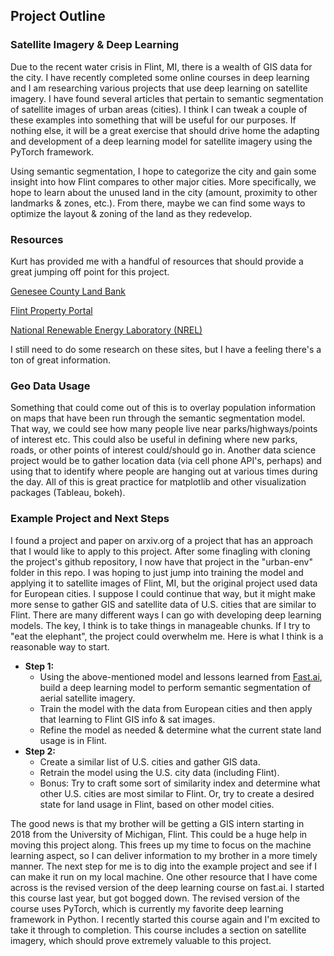 ## Project Outline

### Satellite Imagery & Deep Learning

Due to the recent water crisis in Flint, MI, there is a wealth of GIS data for the city. I have recently completed some online courses in deep learning and I am researching various projects that use deep learning on satellite imagery. I have found several articles that pertain to semantic segmentation of satellite images of urban areas (cities). I think I can tweak a couple of these examples into something that will be useful for our purposes. If nothing else, it will be a great exercise that should drive home the adapting and development of a deep learning model for satellite imagery using the PyTorch framework.

Using semantic segmentation, I hope to categorize the city and gain some insight into how Flint compares to other major cities. More specifically, we hope to learn about the unused land in the city (amount, proximity to other landmarks & zones, etc.). From there, maybe we can find some ways to optimize the layout & zoning of the land as they redevelop.

### Resources

Kurt has provided me with a handful of resources that should provide a great jumping off point for this project.

[Genesee County Land Bank](http://www.thelandbank.org)

[Flint Property Portal](https://www.flintpropertyportal.org)

[National Renewable Energy Laboratory (NREL)](https://www.nrel.gov/)

I still need to do some research on these sites, but I have a feeling there's a ton of great information.

### Geo Data Usage

Something that could come out of this is to overlay population information on maps that have been run through the semantic segmentation model. That way, we could see how many people live near parks/highways/points of interest etc. This could also be useful in defining where new parks, roads, or other points of interest could/should go in. Another data science project would be to gather location data (via cell phone API's, perhaps) and using that to identify where people are hanging out at various times during the day. All of this is great practice for matplotlib and other visualization packages (Tableau, bokeh).

### Example Project and Next Steps

I found a project and paper on arxiv.org of a project that has an approach that I would like to apply to this project. After some finagling with cloning the project's github repository, I now have that project in the "urban-env" folder in this repo. I was hoping to just jump into training the model and applying it to satellite images of Flint, MI, but the original project used data for European cities. I suppose I could continue that way, but it might make more sense to gather GIS and satellite data of U.S. cities that are similar to Flint. There are many different ways I can go with developing deep learning models. The key, I think is to take things in manageable chunks. If I try to "eat the elephant", the project could overwhelm me. Here is what I think is a reasonable way to start.

* **Step 1:**
    * Using the above-mentioned model and lessons learned from [Fast.ai](http://www.course.fast.ai), build a deep learning model to perform semantic segmentation of aerial satellite imagery.        
    * Train the model with the data from European cities and then apply that learning to Flint GIS info & sat images.
    * Refine the model as needed & determine what the current state land usage is in Flint.
* **Step 2:**
    * Create a similar list of U.S. cities and gather GIS data.
    * Retrain the model using the U.S. city data (including Flint).
    * Bonus: Try to craft some sort of similarity index and determine what other U.S. cities are most similar to Flint. Or, try to create a desired state for land usage in Flint, based on other model cities.

The good news is that my brother will be getting a GIS intern starting in 2018 from the University of Michigan, Flint. This could be a huge help in moving this project along. This frees up my time to focus on the machine learning aspect, so I can deliver information to my brother in a more timely manner. The next step for me is to dig into the example project and see if I can make it run on my local machine. One other resource that I have come across is the revised version of the deep learning course on fast.ai. I started this course last year, but got bogged down. The revised version of the course uses PyTorch, which is currently my favorite deep learning framework in Python. I recently started this course again and I'm excited to take it through to completion. This course includes a section on satellite imagery, which should prove extremely valuable to this project.
